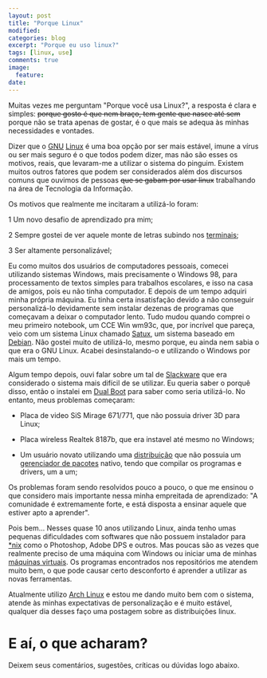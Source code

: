 ```yaml
---
layout: post
title: "Porque Linux"
modified:
categories: blog
excerpt: "Porque eu uso linux?"
tags: [linux, use]
comments: true
image:
  feature:
date:
---
```


<div id="fb-root"></div>
<script>(function(d, s, id) {
  var js, fjs = d.getElementsByTagName(s)[0];
  if (d.getElementById(id)) return;
  js = d.createElement(s); js.id = id;
  js.src =  "//connect.facebook.net/pt_BR/sdk.js#xfbml=1&version=v2.5&appId=541394239351629";
  fjs.parentNode.insertBefore(js, fjs);
}(document, 'script', 'facebook-jssdk'));</script>

Muitas vezes me perguntam "Porque você usa Linux?", a resposta é clara e
simples: <s>porque gosto é que nem braço, tem gente que nasce até sem</s> porque
não se trata apenas de gostar, é o que mais se adequa às minhas necessidades e
vontades.

Dizer que o [GNU](https://pt.wikipedia.org/wiki/GNU)
[Linux](https://pt.wikipedia.org/wiki/Linux) é uma boa opção por ser mais
estável, imune a vírus ou ser mais seguro é o que todos podem dizer, mas não são
esses os motivos, reais, que levaram-me a utilizar o sistema do pinguim. Existem
muitos outros fatores que podem ser considerados além dos discursos comuns que
ouvimos de pessoas <s>que se gabam por usar linux</s> trabalhando na área de
Tecnologia da Informação.

Os motivos que realmente me incitaram a utilizá-lo foram:

1 Um novo desafio de aprendizado pra mim;

2 Sempre gostei de ver aquele monte de letras subindo nos
[terminais](https://en.wikipedia.org/wiki/Linux_console);

3 Ser altamente personalizável;

Eu como muitos dos usuários de computadores pessoais, comecei utilizando
sistemas Windows, mais precisamente o Windows 98, para processamento de textos
simples para trabalhos escolares, e isso na casa de amigos, pois eu não tinha
computador. E depois de um tempo adquiri minha própria máquina. Eu tinha certa
insatisfação devido a não conseguir personalizá-lo devidamente sem instalar
dezenas de programas que começavam a deixar o computador lento. Tudo mudou
quando comprei o meu primeiro notebook, um CCE Win wm93c, que, por incrível que
pareça, veio com um sistema Linux chamado [Satux](http://www.satux.org.br/), um
sistema baseado em [Debian](https://www.debian.org/index.pt.html). Não gostei
muito de utilizá-lo, mesmo porque, eu ainda nem sabia o que era o GNU Linux.
Acabei desinstalando-o e utilizando o Windows por mais um tempo.

Algum tempo depois, ouvi falar sobre um tal de
[Slackware](http://www.slackware.com/) que era considerado o sistema mais
difícil de se utilizar. Eu queria saber o porquê disso, então o instalei em
[Dual Boot](https://pt.wikipedia.org/wiki/Multi_boot) para saber como seria
utilizá-lo. No entanto, meus problemas começaram:

* Placa de video SiS Mirage 671/771, que não possuia driver 3D para Linux;

* Placa wireless Realtek 8187b, que era instavel até mesmo no Windows;

* Um usuário novato utilizando uma
  [distribuição](http://www.uniriotec.br/~morganna/guia/distribuicao.html) que
  não possuia um [gerenciador de
  pacotes](https://pt.wikipedia.org/wiki/Sistema_gestor_de_pacotes) nativo,
  tendo que compilar os programas e drivers, um a um;

Os problemas foram sendo resolvidos pouco a pouco, o que me ensinou
o que considero mais importante nessa minha empreitada de aprendizado: "A comunidade é extremamente forte, e
está disposta a ensinar aquele que estiver apto a aprender".

Pois bem... Nesses quase 10 anos utilizando Linux, ainda tenho umas pequenas
dificuldades com softwares que não possuem instalador para
[*nix](https://en.wikipedia.org/wiki/Unix-like) como o Photoshop, Adobe DPS e
outros. Mas poucas são as vezes que realmente preciso de uma máquina com Windows
ou iniciar uma de minhas [máquinas
virtuais](https://pt.wikipedia.org/wiki/M%C3%A1quina_virtual). Os programas
encontrados nos repositórios me atendem muito bem, o que pode causar certo
desconforto é aprender a utilizar as novas ferramentas.

Atualmente utilizo [Arch Linux](http://www.archlinux-br.org/) e estou me dando
muito bem com o sistema, atende às minhas expectativas de personalização e é
muito estável, qualquer dia desses faço uma postagem sobre as distribuições
linux.

# E aí, o que acharam?

Deixem seus comentários, sugestões, críticas ou dúvidas logo abaixo.

<div class="fb-comments" data-href="http://blog.shundake.xyz{{ page.url }}/"
data-width="600" data-num-posts="2" data-colorscheme="dark"></div>
